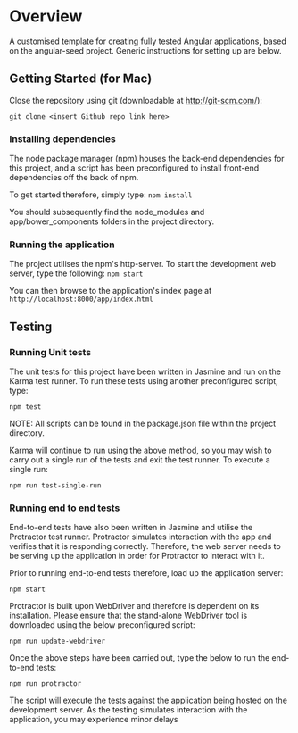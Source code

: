 # Overview

A customised template for creating fully tested Angular applications, based on the angular-seed project. Generic instructions for setting up are below.


## Getting Started (for Mac)
Close the repository using git (downloadable at http://git-scm.com/):

```git clone <insert Github repo link here> ```

### Installing dependencies

The node package manager (npm) houses the back-end dependencies for this project, and a script has been preconfigured to install  front-end dependencies off the back of npm.

To get started therefore, simply type:
```npm install```

You should subsequently find the node_modules and app/bower_components folders in the project directory.


### Running the application
The project utilises the npm's http-server. To start the development web server, type the following:
```npm start```

You can then browse to the application's index page at ```http://localhost:8000/app/index.html```

## Testing

### Running Unit tests

The unit tests for this project have been written in Jasmine and run on the Karma test runner. To run these tests using another preconfigured script, type:

```npm test```

NOTE: All scripts can be found in the package.json file within the project directory.

Karma will continue to run using the above method, so you may wish to carry out a single run of the tests and exit the test runner. To execute a single run:

```npm run test-single-run```

### Running end to end tests

End-to-end tests have also been written in Jasmine and utilise the Protractor test runner. Protractor simulates interaction with the app and verifies that it is responding correctly. Therefore, the web server needs to be serving up the application in order for Protractor to interact with it.

Prior to running end-to-end tests therefore, load up the application server:

```npm start```

Protractor is built upon WebDriver and therefore is dependent on its installation. Please ensure that the stand-alone WebDriver tool is downloaded using the below preconfigured script:

```npm run update-webdriver```

Once the above steps have been carried out, type the below to run the end-to-end tests:

```npm run protractor```

The script will execute the tests against the application being hosted on the development server. As the testing simulates interaction with the application, you may experience minor delays
